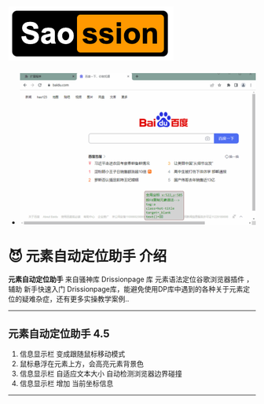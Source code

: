 # ![骚神库](./img/logo.png)
- ![浏览器插件](./img/演示.gif)


#  😈 元素自动定位助手 介绍 



 **元素自动定位助手**   来自骚神库   Drissionpage 库 元素语法定位谷歌浏览器插件 ， 辅助 新手快速入门 Drissionpage库，能避免使用DP库中遇到的各种关于元素定位的疑难杂症，还有更多实操教学案例..

---

## 元素自动定位助手 4.5

1. 信息显示栏 变成跟随鼠标移动模式
2. 鼠标悬浮在元素上方，会高亮元素背景色
3. 信息显示栏 自适应文本大小 自动检测浏览器边界碰撞
4. 信息显示栏 增加 当前坐标信息

---